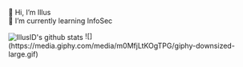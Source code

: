 👋 Hi, I’m Illus \
🌱 I’m currently learning InfoSec

<img align="center" src="https://github-readme-stats.vercel.app/api?username=IllusID&show_icons=true&theme=light&line_height=27" alt="IllusID's github stats"/>
![](https://media.giphy.com/media/m0MfjLtKOgTPG/giphy-downsized-large.gif)
